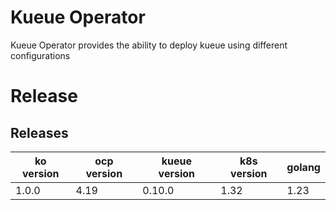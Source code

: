 # Kueue Operator

Kueue Operator provides the ability to deploy kueue using different configurations

# Release

## Releases

| ko version   | ocp version       |kueue version  | k8s version | golang |
| ------------ | ----------------- |---------------| ----------- | ------ |
| 1.0.0        | 4.19              |0.10.0         | 1.32        | 1.23   |
